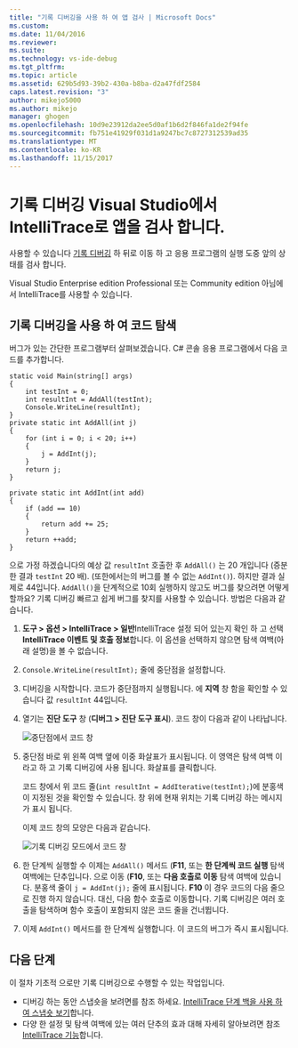 ```yaml
---
title: "기록 디버깅을 사용 하 여 앱 검사 | Microsoft Docs"
ms.custom: 
ms.date: 11/04/2016
ms.reviewer: 
ms.suite: 
ms.technology: vs-ide-debug
ms.tgt_pltfrm: 
ms.topic: article
ms.assetid: 629b5d93-39b2-430a-b8ba-d2a47fdf2584
caps.latest.revision: "3"
author: mikejo5000
ms.author: mikejo
manager: ghogen
ms.openlocfilehash: 10d9e23912da2ee5d0af1b6d2f846fa1de2f94fe
ms.sourcegitcommit: fb751e41929f031d1a9247bc7c8727312539ad35
ms.translationtype: MT
ms.contentlocale: ko-KR
ms.lasthandoff: 11/15/2017
---
```

# <a name="inspect-your-app-with-intellitrace-historical-debugging-in-visual-studio"></a>기록 디버깅 Visual Studio에서 IntelliTrace로 앱을 검사 합니다.
사용할 수 있습니다 [기록 디버깅](../debugger/historical-debugging.md) 하 뒤로 이동 하 고 응용 프로그램의 실행 도중 앞의 상태를 검사 합니다.  
  
Visual Studio Enterprise edition Professional 또는 Community edition 아님에서 IntelliTrace를 사용할 수 있습니다.  
  
## <a name="navigate-your-code-with-historical-debugging"></a>기록 디버깅을 사용 하 여 코드 탐색  
 버그가 있는 간단한 프로그램부터 살펴보겠습니다. C# 콘솔 응용 프로그램에서 다음 코드를 추가합니다.  
  
```CSharp  
static void Main(string[] args)  
{  
    int testInt = 0;  
    int resultInt = AddAll(testInt);  
    Console.WriteLine(resultInt);  
}  
private static int AddAll(int j)  
{  
    for (int i = 0; i < 20; i++)  
    {  
        j = AddInt(j);  
    }  
    return j;  
}  
  
private static int AddInt(int add)  
{  
    if (add == 10)  
    {  
        return add += 25;  
    }  
    return ++add;  
}  
```  
  
 으로 가정 하겠습니다의 예상 값 `resultInt` 호출한 후 `AddAll()` 는 20 개입니다 (증분 한 결과 `testInt` 20 배). (또한에서는의 버그를 볼 수 없는 `AddInt()`). 하지만 결과 실제로 44입니다. `AddAll()`을 단계적으로 10회 실행하지 않고도 버그를 찾으려면 어떻게 할까요? 기록 디버깅 빠르고 쉽게 버그를 찾지를 사용할 수 있습니다. 방법은 다음과 같습니다.  
  
1.  **도구 > 옵션 > IntelliTrace > 일반**IntelliTrace 설정 되어 있는지 확인 하 고 선택 **IntelliTrace 이벤트 및 호출 정보**합니다. 이 옵션을 선택하지 않으면 탐색 여백(아래 설명)을 볼 수 없습니다.  
  
2.  `Console.WriteLine(resultInt);` 줄에 중단점을 설정합니다.  
  
3.  디버깅을 시작합니다. 코드가 중단점까지 실행됩니다. 에 **지역** 창 함을 확인할 수 있습니다 값 `resultInt` 44입니다.  
  
4.  열기는 **진단 도구** 창 (**디버그 > 진단 도구 표시**). 코드 창이 다음과 같이 나타납니다.  
  
     ![중단점에서 코드 창](../debugger/media/historicaldebuggingbreakpoint.png "HistoricalDebuggingBreakpoint")  
  
5.  중단점 바로 위 왼쪽 여백 옆에 이중 화살표가 표시됩니다. 이 영역은 탐색 여백 이라고 하 고 기록 디버깅에 사용 됩니다. 화살표를 클릭합니다.  
  
     코드 창에서 위 코드 줄(`int resultInt = AddIterative(testInt);`)에 분홍색이 지정된 것을 확인할 수 있습니다. 창 위에 현재 위치는 기록 디버깅 하는 메시지가 표시 됩니다.  
  
     이제 코드 창의 모양은 다음과 같습니다.  
  
     ![기록 디버깅 모드에서 코드 창](../debugger/media/historicaldebuggingback.png "HistoricalDebuggingBack")  
  
6.  한 단계씩 실행할 수 이제는 `AddAll()` 메서드 (**F11**, 또는 **한 단계씩 코드 실행** 탐색 여백에는 단추입니다. 으로 이동 (**F10**, 또는 **다음 호출로 이동** 탐색 여백에 있습니다. 분홍색 줄이 `j = AddInt(j);` 줄에 표시됩니다. **F10** 이 경우 코드의 다음 줄으로 진행 하지 않습니다. 대신, 다음 함수 호출로 이동합니다. 기록 디버깅은 여러 호출을 탐색하며 함수 호출이 포함되지 않은 코드 줄을 건너뜁니다.  
  
7.  이제 `AddInt()` 메서드를 한 단계씩 실행합니다. 이 코드의 버그가 즉시 표시됩니다.  

## <a name="next-steps"></a>다음 단계

이 절차 기초적 으로만 기록 디버깅으로 수행할 수 있는 작업입니다.

- 디버깅 하는 동안 스냅숏을 보려면를 참조 하세요. [IntelliTrace 단계 백을 사용 하 여 스냅숏 보기](../debugger/how-to-use-intellitrace-step-back.md)합니다.
- 다양 한 설정 및 탐색 여백에 있는 여러 단추의 효과 대해 자세히 알아보려면 참조 [IntelliTrace 기능](../debugger/intellitrace-features.md)합니다.
